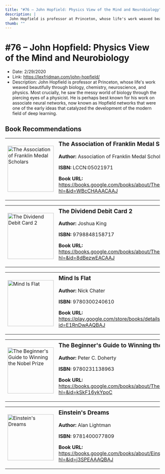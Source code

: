 ```yaml
---
title: "#76 – John Hopfield: Physics View of the Mind and Neurobiology"
description: |
  John Hopfield is professor at Princeton, whose life's work weaved beautifully through biology, chemistry, neuroscience, and physics. Most crucially, he saw the messy world of biology through the piercing eyes of a physicist. He is perhaps best known for his work on associate neural networks, now known as Hopfield networks that were one of the early ideas that catalyzed the development of the modern field of deep learning."
thumb: ""
---
```


# #76 – John Hopfield: Physics View of the Mind and Neurobiology

  - Date: 2/29/2020
  - Link: https://lexfridman.com/john-hopfield/
  - Description: John Hopfield is professor at Princeton, whose life's work weaved beautifully through biology, chemistry, neuroscience, and physics. Most crucially, he saw the messy world of biology through the piercing eyes of a physicist. He is perhaps best known for his work on associate neural networks, now known as Hopfield networks that were one of the early ideas that catalyzed the development of the modern field of deep learning.

## Book Recommendations

<table style="border: none;"><tr style="border: none;"><td style="border: none;"><img src="None" alt="The Association of Franklin Medal Scholars" width="150" style="vertical-align: top;"></td><td style="border: none; vertical-align: top;"><h3 style='margin-top: 5'>The Association of Franklin Medal Scholars</h3><p><strong>Author:</strong> Association of Franklin Medal Scholars</p><p><strong>ISBN:</strong> LCCN:05021971</p><p><strong>Book URL:</strong> <a href="https://books.google.com/books/about/The_Association_of_Franklin_Medal_Schola.html?hl=&id=WBcCHAAACAAJ">https://books.google.com/books/about/The_Association_of_Franklin_Medal_Schola.html?hl=&id=WBcCHAAACAAJ</a></p></td></tr></table>
<table style="border: none;"><tr style="border: none;"><td style="border: none;"><img src="http://books.google.com/books/content?id=8dBezwEACAAJ&printsec=frontcover&img=1&zoom=1&source=gbs_api" alt="The Dividend Debit Card 2" width="150" style="vertical-align: top;"></td><td style="border: none; vertical-align: top;"><h3 style='margin-top: 5'>The Dividend Debit Card 2</h3><p><strong>Author:</strong> Joshua King</p><p><strong>ISBN:</strong> 9798848158717</p><p><strong>Book URL:</strong> <a href="https://books.google.com/books/about/The_Dividend_Debit_Card_2.html?hl=&id=8dBezwEACAAJ">https://books.google.com/books/about/The_Dividend_Debit_Card_2.html?hl=&id=8dBezwEACAAJ</a></p></td></tr></table>
<table style="border: none;"><tr style="border: none;"><td style="border: none;"><img src="http://books.google.com/books/content?id=E1RnDwAAQBAJ&printsec=frontcover&img=1&zoom=1&edge=curl&source=gbs_api" alt="Mind Is Flat" width="150" style="vertical-align: top;"></td><td style="border: none; vertical-align: top;"><h3 style='margin-top: 5'>Mind Is Flat</h3><p><strong>Author:</strong> Nick Chater</p><p><strong>ISBN:</strong> 9780300240610</p><p><strong>Book URL:</strong> <a href="https://play.google.com/store/books/details?id=E1RnDwAAQBAJ">https://play.google.com/store/books/details?id=E1RnDwAAQBAJ</a></p></td></tr></table>
<table style="border: none;"><tr style="border: none;"><td style="border: none;"><img src="http://books.google.com/books/content?id=kSkF16ykYpoC&printsec=frontcover&img=1&zoom=1&edge=curl&source=gbs_api" alt="The Beginner's Guide to Winning the Nobel Prize" width="150" style="vertical-align: top;"></td><td style="border: none; vertical-align: top;"><h3 style='margin-top: 5'>The Beginner's Guide to Winning the Nobel Prize</h3><p><strong>Author:</strong> Peter C. Doherty</p><p><strong>ISBN:</strong> 9780231138963</p><p><strong>Book URL:</strong> <a href="https://books.google.com/books/about/The_Beginner_s_Guide_to_Winning_the_Nobe.html?hl=&id=kSkF16ykYpoC">https://books.google.com/books/about/The_Beginner_s_Guide_to_Winning_the_Nobe.html?hl=&id=kSkF16ykYpoC</a></p></td></tr></table>
<table style="border: none;"><tr style="border: none;"><td style="border: none;"><img src="http://books.google.com/books/content?id=j3SPEAAAQBAJ&printsec=frontcover&img=1&zoom=1&source=gbs_api" alt="Einstein's Dreams" width="150" style="vertical-align: top;"></td><td style="border: none; vertical-align: top;"><h3 style='margin-top: 5'>Einstein's Dreams</h3><p><strong>Author:</strong> Alan Lightman</p><p><strong>ISBN:</strong> 9781400077809</p><p><strong>Book URL:</strong> <a href="https://books.google.com/books/about/Einstein_s_Dreams.html?hl=&id=j3SPEAAAQBAJ">https://books.google.com/books/about/Einstein_s_Dreams.html?hl=&id=j3SPEAAAQBAJ</a></p></td></tr></table>
